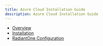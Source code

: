 ```yaml
---
title: Azure Cloud Installation Guide
description: Azure Cloud Installation Guide
---
```


- [Overview](overview.md)
- [Installation](installation.md)
- [RadiantOne Configuration](radiantone-configuration.md)
